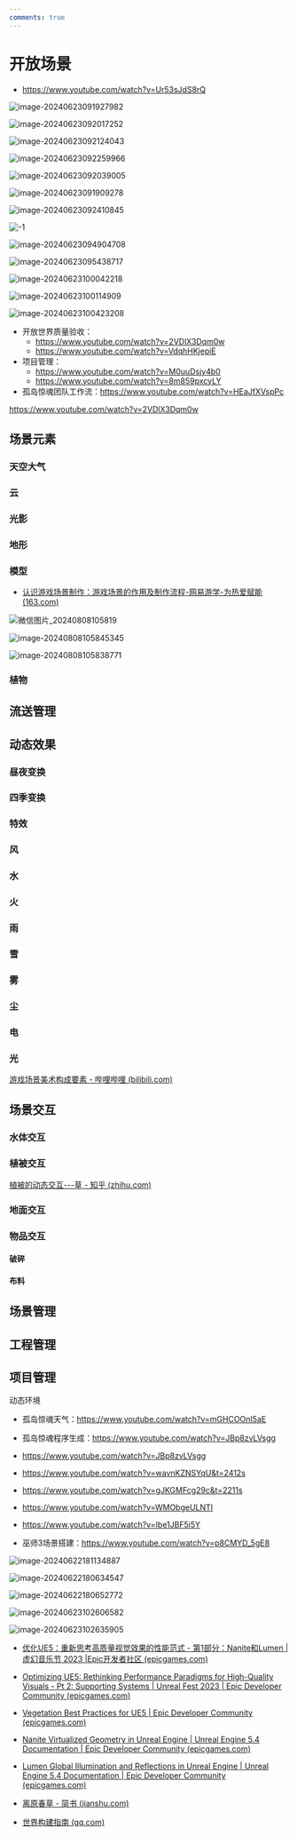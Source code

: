 ```yaml
---
comments: true
---
```

# 开放场景



- https://www.youtube.com/watch?v=Ur53sJdS8rQ

![image-20240623091927982](Resources/image-20240623091927982.png)

![image-20240623092017252](Resources/image-20240623092017252.png)

![image-20240623092124043](Resources/image-20240623092124043.png)

![image-20240623092259966](Resources/image-20240623092259966.png)

![image-20240623092039005](Resources/image-20240623092039005.png)

![image-20240623091909278](Resources/image-20240623091909278.png)

![image-20240623092410845](Resources/image-20240623092410845.png)

![-1](Resources/-1.gif)

![image-20240623094904708](Resources/image-20240623094904708.png)

![image-20240623095438717](Resources/image-20240623095438717.png)

![image-20240623100042218](Resources/image-20240623100042218.png)

![image-20240623100114909](Resources/image-20240623100114909.png)

![image-20240623100423208](Resources/image-20240623100423208.png)

- 开放世界质量验收：
    - https://www.youtube.com/watch?v=2VDlX3Dqm0w
    - https://www.youtube.com/watch?v=VdqhHKjepiE
- 项目管理：
    - https://www.youtube.com/watch?v=M0uuDsjy4b0
    - https://www.youtube.com/watch?v=8m859pxcyLY
- 孤岛惊魂团队工作流：https://www.youtube.com/watch?v=HEaJfXVspPc

https://www.youtube.com/watch?v=2VDlX3Dqm0w

## 场景元素

### 天空大气

### 云

### 光影

### 地形

### 模型

- [认识游戏场景制作：游戏场景的作用及制作流程-网易游学-为热爱赋能 (163.com)](https://game.academy.163.com/course/careerArticle?course=495&isMaster=0)

    

![微信图片_20240808105819](Resources/%E5%BE%AE%E4%BF%A1%E5%9B%BE%E7%89%87_20240808105819.png)

![image-20240808105845345](Resources/image-20240808105845345.png)

![image-20240808105838771](Resources/image-20240808105838771.png)





### 植物

## 流送管理

## 动态效果

### 昼夜变换

### 四季变换

### 特效

### 风

### 水

### 火

### 雨

### 雪

### 雾

### 尘

### 电

### 光

[游戏场景美术构成要素 - 哔哩哔哩 (bilibili.com)](https://www.bilibili.com/read/cv12101296/)

## 场景交互

### 水体交互

### 植被交互

[植被的动态交互---草 - 知乎 (zhihu.com)](https://zhuanlan.zhihu.com/p/151342889)

### 地面交互

### 物品交互

#### 破碎

#### 布料

## 场景管理

## 工程管理

## 项目管理

动态环境

- 孤岛惊魂天气：https://www.youtube.com/watch?v=mGHCOOnI5aE
- 孤岛惊魂程序生成：https://www.youtube.com/watch?v=JBp8zvLVsgg

- https://www.youtube.com/watch?v=JBp8zvLVsgg

- https://www.youtube.com/watch?v=wavnKZNSYqU&t=2412s
- https://www.youtube.com/watch?v=gJKGMFcg29c&t=2211s
- https://www.youtube.com/watch?v=WMObgeULNTI
- https://www.youtube.com/watch?v=Ibe1JBF5i5Y
- 巫师3场景搭建：https://www.youtube.com/watch?v=p8CMYD_5gE8

![image-20240622181134887](Resources/image-20240622181134887.png)

![image-20240622180634547](Resources/image-20240622180634547.png)

![image-20240622180652772](Resources/image-20240622180652772.png)

![image-20240623102606582](Resources/image-20240623102606582.png)

![image-20240623102635905](Resources/image-20240623102635905.png)

- [优化UE5：重新思考高质量视觉效果的性能范式 - 第1部分：Nanite和Lumen |虚幻音乐节 2023 |Epic开发者社区 (epicgames.com)](https://dev.epicgames.com/community/learning/talks-and-demos/Vpv2/unreal-engine-optimizing-ue5-rethinking-performance-paradigms-for-high-quality-visuals-part-1-nanite-and-lumen-unreal-fest-2023)
- [Optimizing UE5: Rethinking Performance Paradigms for High-Quality Visuals - Pt 2: Supporting Systems | Unreal Fest 2023 | Epic Developer Community (epicgames.com)](https://dev.epicgames.com/community/learning/talks-and-demos/VlO2/unreal-engine-optimizing-ue5-rethinking-performance-paradigms-for-high-quality-visuals-pt-2-supporting-systems-unreal-fest-2023)
- [Vegetation Best Practices for UE5 | Epic Developer Community (epicgames.com)](https://dev.epicgames.com/community/learning/talks-and-demos/2lyj/unreal-engine-vegetation-best-practices-for-ue5)
- [Nanite Virtualized Geometry in Unreal Engine | Unreal Engine 5.4 Documentation | Epic Developer Community (epicgames.com)](https://dev.epicgames.com/documentation/en-us/unreal-engine/nanite-virtualized-geometry-in-unreal-engine)
- [Lumen Global Illumination and Reflections in Unreal Engine | Unreal Engine 5.4 Documentation | Epic Developer Community (epicgames.com)](https://dev.epicgames.com/documentation/en-us/unreal-engine/lumen-global-illumination-and-reflections-in-unreal-engine)

- [离原春草 - 简书 (jianshu.com)](https://www.jianshu.com/u/e2b54829dd21)

- [世界构建指南 (qq.com)](https://mp.weixin.qq.com/s/sbsDIN6dUtq5CGhqRBR5oQ)
